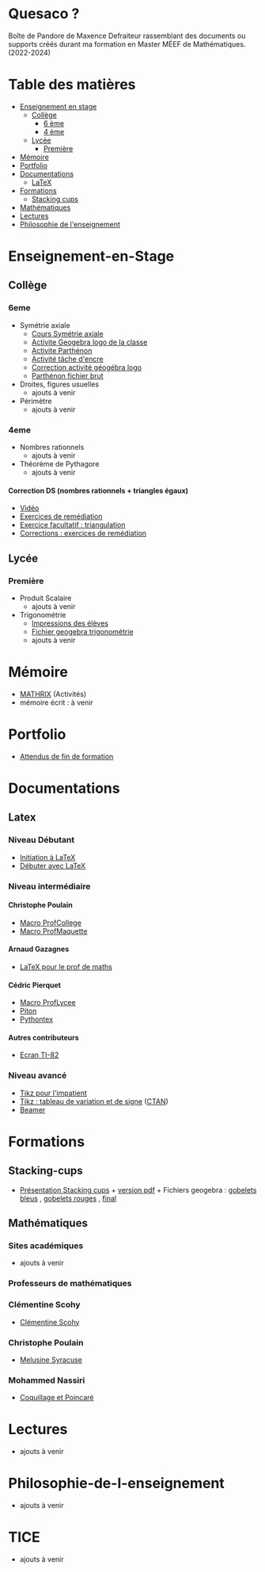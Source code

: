 # Quesaco ?
Boîte de Pandore de Maxence Defraiteur rassemblant des documents ou supports créés durant ma formation en Master MÉEF de Mathématiques. (2022-2024)

# Table des matières
* [Enseignement en stage](#enseignement-en-stage)
  * [Collège](#collège)
    * [6 ème](#6eme)
    * [4 ème](#4eme)
  * [Lycée](#lycée)
    * [Première](#première)
* [Mémoire](#mémoire)
* [Portfolio](#portfolio)
* [Documentations](#documentations)
  * [LaTeX](#latex)
* [Formations](#formations)
  * [Stacking cups](#stacking-cups)
* [Mathématiques](#mathématiques)
* [Lectures](#lectures)
* [Philosophie de l'enseignement](#philosophie-de-l-enseignement)



# Enseignement-en-Stage
## Collège
### 6eme
- Symétrie axiale
   - [Cours Symétrie axiale](./Enseignement/Stage/College/6eme/symetrie.axiale.pdf)
   - [Activite Geogebra logo de la classe](./Enseignement/Stage/College/6eme/Activites/Activite.Geogebra.Belle.Figure.pdf)
   - [Activite Parthénon](./Enseignement/Stage/College/6eme/Activites/Activite.Parthenon.pdf)
   - [Activité tâche d'encre](./Enseignement/Stage/College/6eme/Activites/Activite.tache.d.encre.pdf)
   - [Correction activité géogébra logo](./Enseignement/Stage/College/6eme/Activites/Correction.Activite.Geogebra.Belle.Figure.pdf)
   - [Parthénon fichier brut](./Enseignement/Stage/College/6eme/Activites/parthenon.bis.pdf)
- Droites, figures usuelles
   - ajouts à venir
- Périmètre
    - ajouts à venir

### 4eme
- Nombres rationnels
   - ajouts à venir
- Théorème de Pythagore
   - ajouts à venir


#### Correction DS (nombres rationnels + triangles égaux)
- [Vidéo](https://dgxy.link/video.correction.ds.exercices)
- [Exercices de remédiation](https://dgxy.link/exercices.remediation)
- [Exercice facultatif : triangulation](https://dgxy.link/exercice.facultatif.triangulation)
- [Corrections : exercices de remédiation](./Formations/Nombres.rationnels.Triangles.Egaux/Correction/Correction.exercices.de.remediation.pdf)

## Lycée
### Première
- Produit Scalaire
  - ajouts à venir
- Trigonométrie
  - [Impressions des élèves](./Enseignement/Stage/Lycee/TICE/Premiere/Trigonometrie/Impressions_sur_les_trois_semaines_denseignement_vécues_pendant_les_périodes_de_stage_du_mois_de_novembre_2022_et_mars_2023_au_lycée_Yves_Kernanec._-_all_versions_-_labels_-_2023-03-30-19-41-01.pdf)
  - [Fichier geogebra trigonométrie](./Enseignement/Stage/Lycee/TICE/Premiere/Trigonometrie/trigo.ggb)
  - ajouts à venir

# Mémoire
- [MATHRIX](https://maxencedefraiteur.github.io/MATHRIX/) (Activités)
- mémoire écrit : à venir

# Portfolio
- [Attendus de fin de formation](./Portfolio/aff-maxence-main/aff/index.html)

# Documentations
## Latex
### Niveau Débutant
- [Initiation à LaTeX](https://mirrors.ibiblio.org/CTAN/info/guide-latex-fr/guide-latex-fr.pdf)
- [Débuter avec LaTeX](https://www.di.ens.fr/~ccheval/partie_1_2x2.pdf)

### Niveau intermédiaire
#### Christophe Poulain
- [Macro ProfCollege](https://ctan.math.washington.edu/tex-archive/macros/latex/contrib/profcollege/doc/ProfCollege-doc.pdf)
- [Macro ProfMaquette](https://ctan.mines-albi.fr/macros/latex/contrib/profmaquette/doc/ProfMaquette-doc.pdf)

#### Arnaud Gazagnes
- [LaTeX pour le prof de maths](https://math.univ-lyon1.fr/irem/IMG/pdf/LatexPourLeProfDeMaths.pdf)

#### Cédric Pierquet
- [Macro ProfLycee](https://mirror.ibcp.fr/pub/CTAN/macros/latex/contrib/proflycee/doc/ProfLycee-doc.pdf)
- [Piton](https://mirrors.ircam.fr/pub/CTAN/macros/latex/contrib/proflycee/doc/ProfLycee-exemples-pyluatex.pdf)
- [Pythontex](https://ctan.gutenberg-asso.fr/macros/latex/contrib/proflycee/doc/ProfLycee-exemples-pythontex.pdf)

#### Autres contributeurs
- [Ecran TI-82](https://mirror.ibcp.fr/pub/CTAN/macros/latex/contrib/tiscreen/doc/tiscreen-doc.pdf)

### Niveau avancé
- [Tikz pour l'impatient](http://math.et.info.free.fr/TikZ/bdd/TikZ-Impatient.pdf)
- [Tikz : tableau de variation et de signe](https://distrib-coffee.ipsl.jussieu.fr/pub/mirrors/ctan/macros/latex/contrib/tkz/tkz-tab/doc/TKZdoc-tab.pdf) ([CTAN](https://ctan.org/tex-archive/macros/latex/contrib/tkz/tkz-tab))
- [Beamer](https://tug.ctan.org/macros/latex/contrib/beamer/doc/beameruserguide.pdf)

# Formations
## Stacking-cups
- [Présentation Stacking cups](./Formations/Stacking.Cups/index.html) + [version pdf](./Formations/Stacking.Cups/pdf/stacking.cups.pdf) + Fichiers geogebra : [gobelets bleus](https://www.geogebra.org/m/rnhdexfe) , [gobelets rouges](https://www.geogebra.org/m/rxdfvqqr) , [final](https://www.geogebra.org/m/uvgf5cak)


## Mathématiques 
### Sites académiques
- ajouts à venir

### Professeurs de mathématiques

### Clémentine Scohy
- [Clémentine Scohy](https://madame-scohy.fr/about/)

### Christophe Poulain
- [Melusine Syracuse](https://melusine.eu.org/syracuse/poulecl/)

### Mohammed Nassiri
- [Coquillage et Poincaré](https://www.coquillagesetpoincare.fr/)

# Lectures
- ajouts à venir

# Philosophie-de-l-enseignement
- ajouts à venir


# TICE
- ajouts à venir
